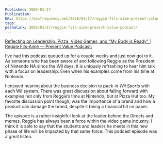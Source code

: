```yaml
---
Published: 2020-01-17
Publication: 
URL: https://maxfrequency.net/2020/01/17/reggie-fils-aime-present-value-podcast/
tags: 
permalink: 2020/01/17/reggie-fils-aime-present-value-podcast/
---
```

[Reflecting on Leadership, Pizza, Video Games, and “My Body is Ready” | Reggie Fils-Aimé — Present Value Podcast:](https://overcast.fm/+LF0zFDc0g)

I’ve had this podcast queued up for a couple weeks and just now got to it. As someone who has been aware of and following Reggie as the President of Nintendo NA since the Wii days, it is uniquely refreshing to hear him talk with a focus on leadership: Even when his examples come from his time at Nintendo. 

I enjoyed hearing about the business decision to pack-in _Wii Sports_ with each Wii system. There was great discussion about failing forward with examples not only from Reggie’s time at Nintendo, but at Pizza Hut too. My favorite discussion point though, was the importance of a brand and how a product can damage the brand, despite it being a financial hit on paper.

The episode is a rather insightful look at the leader behind the Directs and memes. Reggie has always been a force within the video game industry. I think it is safe to say that the students and leaders he meets in this new phase of life will be impacted by that same force. This podcast episode was a great listen.